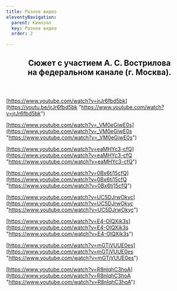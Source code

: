 ```yaml
---
title: Разное видео
eleventyNavigation:
  parent: Кинозал
  key: Разное видео
  order: 2

---
```

<header>  
<h2><p>Сюжет с участием <nobr>А. C. Вострилова</nobr> на федеральном канале (г. Москва).</p></h2>  
</header>  
  
  
  
[https://www.youtube.com/watch?v=jrJr6fbd5bk](https://youtu.be/jrJr6fbd5bk "https://www.youtube.com/watch?v=jrJr6fbd5bk")

[https://www.youtube.com/watch?v=_VM0eGiwE0s](https://www.youtube.com/watch?v=_VM0eGiwE0s "https://www.youtube.com/watch?v=_VM0eGiwE0s")

[https://www.youtube.com/watch?v=eaMHYc3-cfQ](https://www.youtube.com/watch?v=eaMHYc3-cfQ "https://www.youtube.com/watch?v=eaMHYc3-cfQ")

[https://www.youtube.com/watch?v=0Bx6tj15cfQ](https://www.youtube.com/watch?v=0Bx6tj15cfQ "https://www.youtube.com/watch?v=0Bx6tj15cfQ")

[https://www.youtube.com/watch?v=UC5DJrwOkyc](https://www.youtube.com/watch?v=UC5DJrwOkyc "https://www.youtube.com/watch?v=UC5DJrwOkyc")

[https://www.youtube.com/watch?v=E4-OlQXik3s](https://www.youtube.com/watch?v=E4-OlQXik3s "https://www.youtube.com/watch?v=E4-OlQXik3s")

[https://www.youtube.com/watch?v=mGTjVUUE0es](https://www.youtube.com/watch?v=mGTjVUUE0es "https://www.youtube.com/watch?v=mGTjVUUE0es")

[https://www.youtube.com/watch?v=R8nlqhC3hoA](https://www.youtube.com/watch?v=R8nlqhC3hoA "https://www.youtube.com/watch?v=R8nlqhC3hoA")